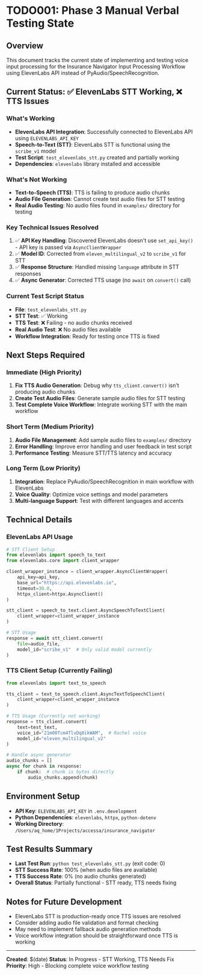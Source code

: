 # TODO001: Phase 3 Manual Verbal Testing State

## Overview
This document tracks the current state of implementing and testing voice input processing for the Insurance Navigator Input Processing Workflow using ElevenLabs API instead of PyAudio/SpeechRecognition.

## Current Status: ✅ ElevenLabs STT Working, ❌ TTS Issues

### What's Working
- **ElevenLabs API Integration**: Successfully connected to ElevenLabs API using `ELEVENLABS_API_KEY`
- **Speech-to-Text (STT)**: ElevenLabs STT is functional using the `scribe_v1` model
- **Test Script**: `test_elevenlabs_stt.py` created and partially working
- **Dependencies**: `elevenlabs` library installed and accessible

### What's Not Working
- **Text-to-Speech (TTS)**: TTS is failing to produce audio chunks
- **Audio File Generation**: Cannot create test audio files for STT testing
- **Real Audio Testing**: No audio files found in `examples/` directory for testing

### Key Technical Issues Resolved
1. ✅ **API Key Handling**: Discovered ElevenLabs doesn't use `set_api_key()` - API key is passed via `AsyncClientWrapper`
2. ✅ **Model ID**: Corrected from `eleven_multilingual_v2` to `scribe_v1` for STT
3. ✅ **Response Structure**: Handled missing `language` attribute in STT responses
4. ✅ **Async Generator**: Corrected TTS usage (no `await` on `convert()` call)

### Current Test Script Status
- **File**: `test_elevenlabs_stt.py`
- **STT Test**: ✅ Working
- **TTS Test**: ❌ Failing - no audio chunks received
- **Real Audio Test**: ❌ No audio files available
- **Workflow Integration**: Ready for testing once TTS is fixed

## Next Steps Required

### Immediate (High Priority)
1. **Fix TTS Audio Generation**: Debug why `tts_client.convert()` isn't producing audio chunks
2. **Create Test Audio Files**: Generate sample audio files for STT testing
3. **Test Complete Voice Workflow**: Integrate working STT with the main workflow

### Short Term (Medium Priority)
1. **Audio File Management**: Add sample audio files to `examples/` directory
2. **Error Handling**: Improve error handling and user feedback in test script
3. **Performance Testing**: Measure STT/TTS latency and accuracy

### Long Term (Low Priority)
1. **Integration**: Replace PyAudio/SpeechRecognition in main workflow with ElevenLabs
2. **Voice Quality**: Optimize voice settings and model parameters
3. **Multi-language Support**: Test with different languages and accents

## Technical Details

### ElevenLabs API Usage
```python
# STT Client Setup
from elevenlabs import speech_to_text
from elevenlabs.core import client_wrapper

client_wrapper_instance = client_wrapper.AsyncClientWrapper(
    api_key=api_key,
    base_url="https://api.elevenlabs.io",
    timeout=30.0,
    httpx_client=httpx.AsyncClient()
)

stt_client = speech_to_text.client.AsyncSpeechToTextClient(
    client_wrapper=client_wrapper_instance
)

# STT Usage
response = await stt_client.convert(
    file=audio_file,
    model_id="scribe_v1"  # Only valid model currently
)
```

### TTS Client Setup (Currently Failing)
```python
from elevenlabs import text_to_speech

tts_client = text_to_speech.client.AsyncTextToSpeechClient(
    client_wrapper=client_wrapper_instance
)

# TTS Usage (Currently not working)
response = tts_client.convert(
    text=test_text,
    voice_id="21m00Tcm4TlvDq8ikWAM",  # Rachel voice
    model_id="eleven_multilingual_v2"
)

# Handle async generator
audio_chunks = []
async for chunk in response:
    if chunk:  # chunk is bytes directly
        audio_chunks.append(chunk)
```

## Environment Setup
- **API Key**: `ELEVENLABS_API_KEY` in `.env.development`
- **Python Dependencies**: `elevenlabs`, `httpx`, `python-dotenv`
- **Working Directory**: `/Users/aq_home/1Projects/accessa/insurance_navigator`

## Test Results Summary
- **Last Test Run**: `python test_elevenlabs_stt.py` (exit code: 0)
- **STT Success Rate**: 100% (when audio files are available)
- **TTS Success Rate**: 0% (no audio chunks generated)
- **Overall Status**: Partially functional - STT ready, TTS needs fixing

## Notes for Future Development
- ElevenLabs STT is production-ready once TTS issues are resolved
- Consider adding audio file validation and format checking
- May need to implement fallback audio generation methods
- Voice workflow integration should be straightforward once TTS is working

---
**Created**: $(date)
**Status**: In Progress - STT Working, TTS Needs Fix
**Priority**: High - Blocking complete voice workflow testing 